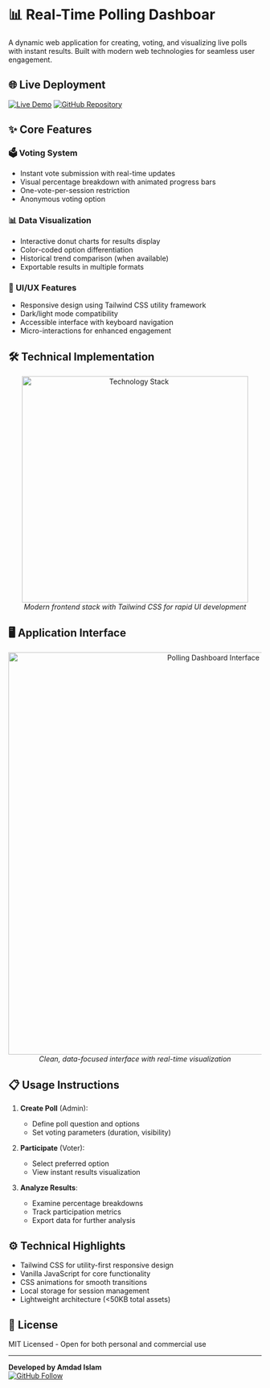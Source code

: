 # 📊 Real-Time Polling Dashboar

A dynamic web application for creating, voting, and visualizing live polls with instant results. Built with modern web technologies for seamless user engagement.

## 🌐 Live Deployment

[![Live Demo](https://img.shields.io/badge/View_Demo-00C7B7?style=for-the-badge&logo=netlify&logoColor=white)](https://amdadislam01.github.io/Real-Time-polling/)
[![GitHub Repository](https://img.shields.io/badge/Source_Code-181717?style=for-the-badge&logo=github&logoColor=white)](https://github.com/amdadislam01/Real-Time-polling)

## ✨ Core Features

### 🗳️ Voting System
- Instant vote submission with real-time updates
- Visual percentage breakdown with animated progress bars
- One-vote-per-session restriction
- Anonymous voting option

### 📊 Data Visualization
- Interactive donut charts for results display
- Color-coded option differentiation
- Historical trend comparison (when available)
- Exportable results in multiple formats

### 🎨 UI/UX Features
- Responsive design using Tailwind CSS utility framework
- Dark/light mode compatibility
- Accessible interface with keyboard navigation
- Micro-interactions for enhanced engagement

## 🛠 Technical Implementation

<p align="center">
  <img src="https://skillicons.dev/icons?i=html,css,js,tailwind,netlify,github" alt="Technology Stack" width="450"/>
  <br>
  <em>Modern frontend stack with Tailwind CSS for rapid UI development</em>
</p>

## 🖥 Application Interface

<div align="center">
  <img src="https://ik.imagekit.io/yqnbhdlo4/Img/live-polling?updatedAt=1755433890132" alt="Polling Dashboard Interface" width="800"/>
  <br>
  <em>Clean, data-focused interface with real-time visualization</em>
</div>

## 📋 Usage Instructions

1. **Create Poll** (Admin):
   - Define poll question and options
   - Set voting parameters (duration, visibility)

2. **Participate** (Voter):
   - Select preferred option
   - View instant results visualization

3. **Analyze Results**:
   - Examine percentage breakdowns
   - Track participation metrics
   - Export data for further analysis

## ⚙️ Technical Highlights

- Tailwind CSS for utility-first responsive design
- Vanilla JavaScript for core functionality
- CSS animations for smooth transitions
- Local storage for session management
- Lightweight architecture (<50KB total assets)

## 📄 License

MIT Licensed - Open for both personal and commercial use

---

**Developed by Amdad Islam**  
[![GitHub Follow](https://img.shields.io/github/followers/amdadislam01?style=social)](https://github.com/amdadislam01)
